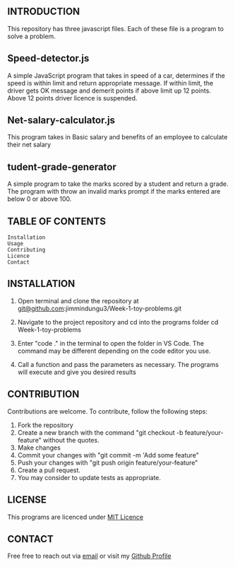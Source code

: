 ##  INTRODUCTION

This repository has three javascript files. Each of these file is a program to solve a problem.


##  Speed-detector.js
A simple JavaScript program that takes in speed of a car, determines if the speed is within limit and return appropriate message. If within limit, the driver gets OK message and demerit points if above limit up 12 points. Above 12 points driver licence is suspended.


##  Net-salary-calculator.js
This program takes in Basic salary and benefits of an employee to calculate their net salary


##  tudent-grade-generator
A simple program to take the marks scored by a student and return a grade. The program with throw an invalid marks prompt if the marks entered are below 0 or above 100.



##  TABLE OF CONTENTS
    Installation
    Usage
    Contributing
    Licence
    Contact

## INSTALLATION
1. Open terminal and clone the repository at 
        git@github.com:jimmindungu3/Week-1-toy-problems.git

2. Navigate to the project repository and cd into the programs folder
        cd Week-1-toy-problems

3. Enter "code ." in the terminal to open the folder in VS Code. The command may be different depending on the code editor you use.

4. Call a function and pass the parameters as necessary. The programs will execute and give you desired results

## CONTRIBUTION
Contributions are welcome. To contribute, follow the following steps:

1. Fork the repository
2. Create a new branch with the command "git checkout -b feature/your-feature" without the quotes.
3. Make changes
4. Commit your changes with "git commit -m 'Add some feature" 
5. Push your changes with "git push origin feature/your-feature"
5. Create a pull request.
6. You may consider to update tests as appropriate.

## LICENSE
This programs are licenced under [MIT Licence](https://github.com/jimmindungu3/Week-1-toy-problems/blob/master/LICENSE)

## CONTACT
Free free to reach out via [email](jimmindungu#@gmail.com) or visit my [Github Profile](https://github.com/jimmindungu3?tab=repositories)